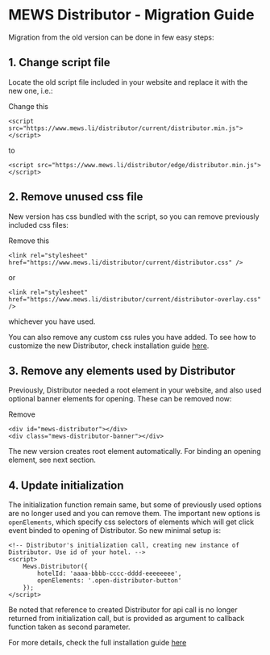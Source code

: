 # MEWS Distributor - Migration Guide

Migration from the old version can be done in few easy steps:

## 1. Change script file

Locate the old script file included in your website and replace it with the new one, i.e.:

Change this
```
<script src="https://www.mews.li/distributor/current/distributor.min.js"></script>
```

to
```
<script src="https://www.mews.li/distributor/edge/distributor.min.js"></script>
```

## 2. Remove unused css file

New version has css bundled with the script, so you can remove previously included css files:

Remove this
```
<link rel="stylesheet" href="https://www.mews.li/distributor/current/distributor.css" />
```
or
```
<link rel="stylesheet" href="https://www.mews.li/distributor/current/distributor-overlay.css" />
```
whichever you have used.

You can also remove any custom css rules you have added. To see how to customize the new Distributor, check installation guide [here](https://github.com/MewsSystems/public/blob/master/Distributor/Widget.md#customization).

## 3. Remove any elements used by Distributor

Previously, Distributor needed a root element in your website, and also used optional banner elements for opening. These can be removed now:

Remove
```
<div id="mews-distributor"></div>
<div class="mews-distributor-banner"></div>
```

The new version creates root element automatically. For binding an opening element, see next section.

## 4. Update initialization

The initialization function remain same, but some of previously used options are no longer used and you can remove them. The important new options is `openElements`, which specify css selectors of elements which will get click event binded to opening of Distributor. So new minimal setup is:

```
<!-- Distributor's initialization call, creating new instance of Distributor. Use id of your hotel. -->
<script>
    Mews.Distributor({
        hotelId: 'aaaa-bbbb-cccc-dddd-eeeeeeee',
        openElements: '.open-distributor-button'
    });
</script>
```

Be noted that reference to created Distributor for api call is no longer returned from initialization call, but is provided as argument to callback function taken as second parameter. 

For more details, check the full installation guide [here](https://github.com/MewsSystems/public/blob/master/Distributor/Widget.md)

